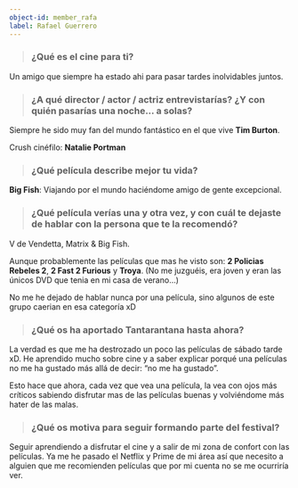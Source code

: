 ```yaml
---
object-id: member_rafa
label: Rafael Guerrero
---
```


> ### ¿Qué es el cine para ti?

Un amigo que siempre ha estado ahi para pasar tardes inolvidables juntos.

> ### ¿A qué director / actor / actriz entrevistarías? ¿Y con quién pasarías una noche... a solas?

Siempre he sido muy fan del mundo fantástico en el que vive **Tim Burton**.

Crush cinéfilo: **Natalie Portman**

> ### ¿Qué película describe mejor tu vida?

**Big Fish**: Viajando por el mundo haciéndome amigo de gente excepcional.

> ### ¿Qué película verías una y otra vez, y con cuál te dejaste de hablar con la persona que te la recomendó?

V de Vendetta, Matrix & Big Fish.

Aunque probablemente las películas que mas he visto son: **2 Policias Rebeles 2**, **2 Fast 2 Furious** y **Troya**. (No me juzguéis, era joven y eran las únicos DVD que tenia en mi casa de verano...)

No me he dejado de hablar nunca por una película, sino algunos de este grupo caerian en esa categoría xD

> ### ¿Qué os ha aportado Tantarantana hasta ahora?

La verdad es que me ha destrozado un poco las películas de sábado tarde xD.
He aprendido mucho sobre cine y a saber explicar porqué una películas no me ha gustado más allá de decir: “no me ha gustado”.

Esto hace que ahora, cada vez que vea una película, la vea con ojos más críticos sabiendo disfrutar mas de las películas buenas y volviéndome más hater de las malas.

> ### ¿Qué os motiva para seguir formando parte del festival?

Seguir aprendiendo a disfrutar el cine y a salir de mi zona de confort con las películas.
Ya me he pasado el Netflix y Prime de mi área así que necesito a alguien que me recomienden películas que por mi cuenta no se me ocurriría ver.